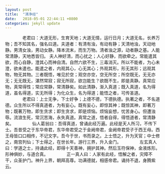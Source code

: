 ```yaml
---
layout: post
title:  "清净经"
date:   2018-05-01 22:44:11 +0800
categories: jekyll update
---
```

&emsp;&emsp;&emsp;&emsp;老君曰：大道无形，生育天地；大道无情，运行日月；大道无名，长养万物；吾不知其名，强名曰道。夫道者：有清有浊，有动有静；天清地浊，天动地静。男清女浊，男动女静。降本流末，而生万物。清者浊之源，动者静之基。人能常清静，天地悉皆归。 夫人神好清，而心扰之；人心好静，而欲牵之。常能遣其欲，而心自静，澄其心而神自清。自然六欲不生，三毒消灭。所以不能者，为心未澄，欲未遣也。能遣之者，内观其心，心无其心；外观其形，形无其形；远观其物，物无其物。三者既悟，唯见於空；观空亦空，空无所空；所空既无，无无亦无；无无既无，湛然常寂；寂无所寂，欲岂能生？欲既不生，即是真静。真常应物，真常得性；常应常静，常清静矣。如此清静，渐入真道；既入真道，名为得道，虽名得道，实无所得；为化众生，名为得道；能悟之者，可传圣道。
&emsp;&emsp;&emsp;&emsp;老君曰：上士无争，下士好争；上德不德，下德执德。执著之者，不名道德。众生所以不得真道者，为有妄心。既有妄心，即惊其神；既惊其神，即著万物；既著万物，即生贪求；即生贪求，即是烦恼。烦恼妄想，忧苦身心。但遭浊辱。流浪生死，常沉苦海，永失真道。真常之道，悟者自得，得悟道者，常清静矣。
&emsp;&emsp;&emsp;&emsp;仙人葛翁曰：吾得真道，曾诵此经万遍。此经是天人所习，不传下士。吾昔受之于东华帝君，东华帝君受之于金阙帝君，金阙帝君受子于西王母。西王母皆口口相传，不记文字。吾今于世，书而录之。上士悟之，升为天官；中士修之，南宫列仙；下士得之，在世长年。游行三界，升入金门。
&emsp;&emsp;&emsp;&emsp;左玄真人曰：学道之士，持诵此经，即得十天善神，拥护其神。然后玉符保神，金液炼形。形神俱妙，与道合真。
&emsp;&emsp;&emsp;&emsp;正一真人曰：人家有此经，悟解之者，灾障不干，众圣护门。神升上界，朝拜高尊。功满德就，相感帝君。诵持不退，身腾紫云。
